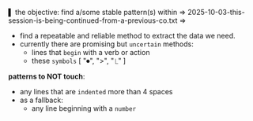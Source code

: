 ▌ the objective: find a/some stable pattern(s) within => 2025-10-03-this-session-is-being-continued-from-a-previous-co.txt =>
- find a repeatable and reliable method to extract the data we need.
- currently there are promising but `uncertain` methods: 
  - lines that `begin` with a verb or action
  - these `symbols` [ "⏺", ">", "⎿" ]

**patterns to NOT touch**:
- any lines that are `indented` more than 4 spaces
- as a fallback:
  - any line beginning with a `number`